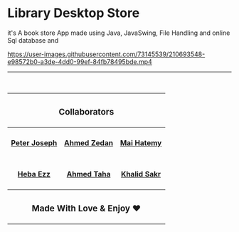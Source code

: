 
# Library Desktop Store
it's A book store App made using Java, JavaSwing, File Handling and online Sql database and 

https://user-images.githubusercontent.com/73145539/210693548-e98572b0-a3de-4dd0-99ef-84fb78495bde.mp4


---
<br/>
<table style="margin-left: auto;zmargin-right: auto;text-align: center;">
    <thead>
        <tr>
            <th style="text-align: center;" colspan=3><h3>Collaborators</h3></th>
        </tr>
    </thead>
    <tbody>
        <tr>
            <td><h4><a href="https://github.com/PeterTorki">Peter Joseph</a></h4></td>
            <td><h4><a href="https://github.com/1Ahmedzedan">Ahmed Zedan</a></h4></td>
            <td><h4><a href="https://www.linkedin.com/in/mai-hetemy-533b65248/">Mai Hatemy</a></h4></td>
        </tr>
        <tr>
            <td><h4><a href="https://www.linkedin.com/in/heba-ezz-361773250/">Heba Ezz</a></h4></td>
            <td><h4><a href="https://github.com/vhmedtaha">Ahmed Taha</a></h4></td>
            <td><h4><a href="">Khalid Sakr</a></h4></td>
        </tr>
        <tr>
            <th style="text-align: center;" colspan=3><h3>Made With Love & Enjoy ❤️</h3></th>
        </tr>
</table>

